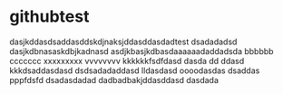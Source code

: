 # githubtest
dasjkddasdsaddasddskdjnaksjddasddasdadtest
dsadadadsd
dasjkdbnasaskdbjkadnasd
asdjkbasjkdbasdaaaaaadaddadsda
bbbbbb
ccccccc
xxxxxxxxx
vvvvvvvv
kkkkkkfsdfdasd
dasda
dd
ddasd
kkkdsaddasdasd
dsdsadadaddasd
lldasdasd
oooodasdas
dsaddas
pppfdsfd
dsadasdadad
dadbadbakjddasddasd
dasdada
